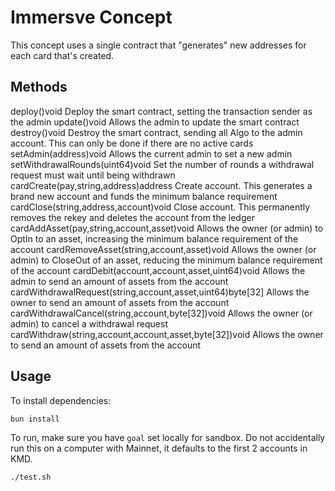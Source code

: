 # Immersve Concept

This concept uses a single contract that "generates" new addresses for each card that's created.

## Methods

deploy()void
    Deploy the smart contract, setting the transaction sender as the admin
update()void
    Allows the admin to update the smart contract
destroy()void
    Destroy the smart contract, sending all Algo to the admin account. This can only be done if there are no active cards
setAdmin(address)void
    Allows the current admin to set a new admin
setWithdrawalRounds(uint64)void
    Set the number of rounds a withdrawal request must wait until being withdrawn
cardCreate(pay,string,address)address
    Create account. This generates a brand new account and funds the minimum balance requirement
cardClose(string,address,account)void
    Close account. This permanently removes the rekey and deletes the account from the ledger
cardAddAsset(pay,string,account,asset)void
    Allows the owner (or admin) to OptIn to an asset, increasing the minimum balance requirement of the account
cardRemoveAsset(string,account,asset)void
    Allows the owner (or admin) to CloseOut of an asset, reducing the minimum balance requirement of the account
cardDebit(account,account,asset,uint64)void
    Allows the admin to send an amount of assets from the account
cardWithdrawalRequest(string,account,asset,uint64)byte[32]
    Allows the owner to send an amount of assets from the account
cardWithdrawalCancel(string,account,byte[32])void
    Allows the owner (or admin) to cancel a withdrawal request
cardWithdraw(string,account,account,asset,byte[32])void
    Allows the owner to send an amount of assets from the account

## Usage

To install dependencies:

```bash
bun install
```

To run, make sure you have `goal` set locally for sandbox. Do not accidentally run this on a computer with Mainnet, it defaults to the first 2 accounts in KMD.

```bash
./test.sh
```
